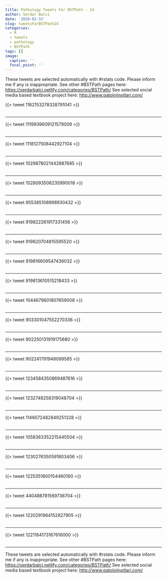```yaml
---
title: Pathology Tweets For BSTPath - 24
author: Serdar Balci
date: '2020-03-15'
slug: tweetsForBSTPath24
categories:
  - R
  - tweets
  - pathology
  - BSTPath
tags: []
image:
  caption: ''
  focal_point: ''
---
```



These tweets are selected automatically with #rstats code. Please inform me if any is inappropriate.
See other #BSTPath pages here: https://serdarbalci.netlify.com/categories/BSTPath/ 
See selected social media based textbook project here: http://www.patolojinotlari.com/

{{< tweet 1162153278328791041 >}}
<br>
<br>
<hr>
{{< tweet 1119939609121579009 >}}
<br>
<br>
<hr>
{{< tweet 1118127508442927104 >}}
<br>
<br>
<hr>
{{< tweet 1029878021442887685 >}}
<br>
<br>
<hr>
{{< tweet 1028093506235990018 >}}
<br>
<br>
<hr>
{{< tweet 955385108998930432 >}}
<br>
<br>
<hr>
{{< tweet 919822261917331456 >}}
<br>
<br>
<hr>
{{< tweet 919820704815595520 >}}
<br>
<br>
<hr>
{{< tweet 919816609547436032 >}}
<br>
<br>
<hr>
{{< tweet 919813610515218433 >}}
<br>
<br>
<hr>
{{< tweet 1044679601807659008 >}}
<br>
<br>
<hr>
{{< tweet 903301047552270336 >}}
<br>
<br>
<hr>
{{< tweet 902250131919175680 >}}
<br>
<br>
<hr>
{{< tweet 902241791948099585 >}}
<br>
<br>
<hr>
{{< tweet 1234584350869487616 >}}
<br>
<br>
<hr>
{{< tweet 1232748258319048704 >}}
<br>
<br>
<hr>
{{< tweet 1146072482849251328 >}}
<br>
<br>
<hr>
{{< tweet 1058363352215445504 >}}
<br>
<br>
<hr>
{{< tweet 1230276350591803406 >}}
<br>
<br>
<hr>
{{< tweet 1225351800154460160 >}}
<br>
<br>
<hr>
{{< tweet 440488781569736704 >}}
<br>
<br>
<hr>
{{< tweet 1220291964152827905 >}}
<br>
<br>
<hr>
{{< tweet 1221164173167616000 >}}
<br>
<br>
<hr>


These tweets are selected automatically with #rstats code. Please inform me if any is inappropriate.
See other #BSTPath pages here: https://serdarbalci.netlify.com/categories/BSTPath/ 
See selected social media based textbook project here: http://www.patolojinotlari.com/
